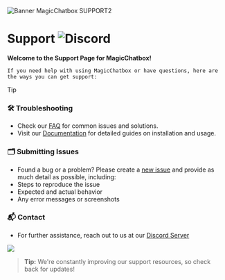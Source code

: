 ![Banner MagicChatbox SUPPORT2](https://github.com/user-attachments/assets/6175a55c-f38a-425c-ad5c-e72bd46b784c)

# Support ![Discord](https://badgen.net/discord/members/magicchatbox/?icon=discord)
**Welcome to the Support Page for MagicChatbox!**

`If you need help with using MagicChatbox or have questions, here are the ways you can get support:`

> [!TIP]
> ### 🛠 Troubleshooting
> - Check our [FAQ](#) for common issues and solutions.
> -  Visit our [Documentation](#) for detailed guides on installation and usage.
>  
> ### 🗂 Submitting Issues
> - Found a bug or a problem? Please create a [new issue](#) and provide as much detail as possible, including:
> - Steps to reproduce the issue
> - Expected and actual behavior
> - Any error messages or screenshots
>
> ### 📬 Contact
> - For further assistance, reach out to us at our [Discord Server](https://discord.gg/ZaSFwBfhvG)
>
>  [![](https://dcbadge.vercel.app/api/server/ZaSFwBfhvG)](https://discord.gg/ZaSFwBfhvG)

> **Tip:** We're constantly improving our support resources, so check back for updates!
